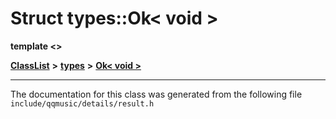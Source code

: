 

# Struct types::Ok&lt; void &gt;

**template &lt;&gt;**



[**ClassList**](annotated.md) **>** [**types**](namespacetypes.md) **>** [**Ok&lt; void &gt;**](structtypes_1_1Ok_3_01void_01_4.md)







































































------------------------------
The documentation for this class was generated from the following file `include/qqmusic/details/result.h`

